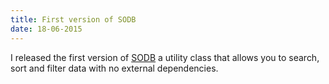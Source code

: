 ```yaml
---
title: First version of SODB
date: 18-06-2015
---
```

I released the first version of [SODB](https://github.com/Arcath/sodb) a utility class that allows you to search, sort and filter data with no external dependencies.